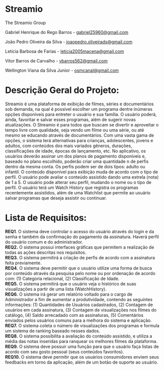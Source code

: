 # Streamio

The Streamio Group

Gabriel Henrique do Rego Barros - gabriel25960@gmail.com

João Pedro Oliveira da Silva - joaopedro.oliveirads@gmail.com

Letícia Barbosa de Farias - leticia2005macena@gmail.com

Vitor Barros de Carvalho - vbarros562@gmail.com

Wellington Viana da Silva Junior - osmcanal@gmail.com

# Descrição Geral do Projeto:
Streamio é uma plataforma de exibição de filmes, séries e documentários sob demanda, na qual é possível escolher um programa dentre inúmeras opções disponíveis para entreter o usuário e sua família. O usuário poderá, ainda, favoritar e salvar esses programas, além de sugerir novas atualizações.
O Streamio é para todos que buscam se divertir e aproveitar o tempo livre com qualidade, seja vendo um filme ou uma série, ou até mesmo se educando através de documentários. Com uma vasta gama de opções, o sistema terá alternativas para crianças, adolescentes, jovens e adultos, com conteúdos dos mais variados gêneros, durações, classificações de idade, épocas de lançamento, etc. 
No aplicativo, os usuários deverão assinar um dos planos de pagamento disponíveis e, baseado no plano escolhido, poderão criar uma quantidade n de perfis dentro da mesma conta. Os perfis podem ser de dois tipos: adulto ou infantil. O conteúdo disponível para exibição muda de acordo com o tipo de perfil. O usuário pode avaliar o conteúdo assistido dando uma estrela (nota) de 1 a 5. O usuário pode alterar seu perfil, mudando o nome ou o tipo de perfil. O usuário terá um Watch History que registra os programas recentemente assistidos, além de uma Watchlist que permite ao usuário salvar programas que deseja assistir ou continuar.

# Lista de Requisitos: 
**REQ1**. O sistema deve controlar o acesso do usuário através do login e da senha e também da confirmação do pagamento da assinatura. Haverá perfil do usuário comum e do administrador.\
**REQ2.** O sistema possui interfaces gráficas que permitem a realização de todas as ações descritas nos requisitos.\
**REQ3.** O sistema permitirá a criação de perfis de acordo com a assinatura feita previamente.\
**REQ4.** O sistema deve permitir que o usuário utilize uma forma de busca por conteúdo através da pesquisa pelo nome ou por ordenação de acordo com: (1) Categoria relacional, (2) Classificação de Idade.\
**REQ5.** O sistema permitirá que o usuário veja o histórico de suas visualizações a partir de uma lista (WatchHistory).\
**REQ6.** O sistema irá gerar um relatório voltado para o cargo de Administrador a fim de aumentar a produtividade, contendo as seguintes informações: (1) Quantidades de Usuários cadastrados, (2) Contagem de usuários em cada assinatura, (3) Contagem de visualizações nos filmes do catálogo, (4) Saldo arrecadado com as assinaturas, (5) Comentários enviados pelos usuários comuns para a melhora do sistema e aplicação.\
**REQ7.** O sistema coleta o número de visualizações dos programas e formula um sistema de ranking baseado nesses dados.\
**REQ8.** O sistema possibilita a avaliação do conteúdo assistido, e utiliza a média das notas inseridas para ranquear os melhores filmes da plataforma.\
**REQ9.** O sistema deve possuir uma função para que o usuário faça listas de acordo com seu gosto pessoal (seus conteúdos favoritos).\
**REQ10.** O sistema deve permitir que os usuários consumidores enviem seus feedbacks em torno da aplicação, além de um botão de suporte ao usuário.


	



